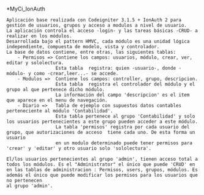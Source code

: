*MyCi_IonAuth


    Aplicación base realizada con Codeigniter 3.1.5 + IonAuth 2 para gestión de usuarios, grupos y acceso a modulos a nivel de usuario.
    La aplicación controla el acceso -login- y las tareas básicas -CRUD- a realizar en los módulos.
    Desarrollada bajo el pattern HMVC, cada módulo es una unidad lógica independiente, compuesta de modelo, vista y controlador.
    La base de datos contiene, entre otras, las siguientes tablas:
        - Permisos => Contiene los campos: usuarios, módulo, crear, ver, editar y sololectura.
                      Esta tabla  registra: quien -usuario-, donde -módulo- y como -crear,leer...- se accede.
        - Modulos =>  Contiene los campos: controller, grupo, descripcion.
                      Esta tabla  registra el controlador del módulo y el grupo al que pertenece dicho módulo. 
                      La información del campo 'descripcion' es el item que aparece en el menu de navegación.
        - Diario =>   Tabla de ejemplo con supuestos datos contables perteneciente al módulo 'Contabilidad'.
                      Esta tabla pertenece al grupo 'Contabilidad' y solo los usuarios pertenecientes a este grupo pueden acceder a este módulo.
                      La tabla 'permisos' registra por cada usuario del grupo, que autorizaciones de acceso  tiene cada uno. De esta forma un usuario
					  en un modulo determinado puede tener permisos para 'crear' y 'editar' y otro usuario solo 'sololectura'.
	
    El/los usuarios pertenecientes al grupo 'admin', tienen acceso total a todos los módulos. Es el "Administrator" el único que puede 'CRUD' en
    en las tablas de administracion : Permisos, users, grupos, módulos. Es además el único que puede modificar los permisos para los usuarios que no pertenecen
    al grupo 'admin'.	
